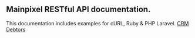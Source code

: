 ## Mainpixel RESTful API documentation.
This documentation includes examples for cURL, Ruby & PHP Laravel.
[CRM Debtors](blob/master/crm-debtors.md)
